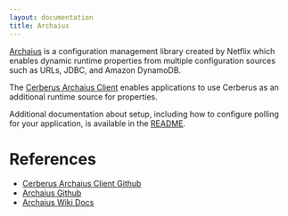 ```yaml
---
layout: documentation
title: Archaius
---
```


<a target="_blank" rel="noopener noreferrer" onclick="trackOutboundLink('https://github.com/Netflix/archaius')" href="https://github.com/Netflix/archaius">Archaius</a> is a configuration management library created by Netflix which 
enables dynamic runtime properties from multiple configuration sources such as URLs, JDBC, and Amazon DynamoDB.

The <a target="_blank" rel="noopener noreferrer" onclick="trackOutboundLink('https://github.com/Nike-Inc/cerberus-archaius-client')" href="https://github.com/Nike-Inc/cerberus-archaius-client">Cerberus Archaius Client</a> enables applications to use
Cerberus as an additional runtime source for properties.

Additional documentation about setup, including how to configure polling for your application, is available in 
the <a target="_blank" rel="noopener noreferrer" onclick="trackOutboundLink('https://github.com/Nike-Inc/cerberus-archaius-client/blob/master/README.md')" href="https://github.com/Nike-Inc/cerberus-archaius-client/blob/master/README.md">README</a>.

# References

*  <a target="_blank" rel="noopener noreferrer" onclick="trackOutboundLink('https://github.com/Nike-Inc/cerberus-archaius-client')" href="https://github.com/Nike-Inc/cerberus-archaius-client">Cerberus Archaius Client Github</a>
*  <a target="_blank" rel="noopener noreferrer" onclick="trackOutboundLink('https://github.com/Netflix/archaius')" href="https://github.com/Netflix/archaius">Archaius Github</a>
*  <a target="_blank" rel="noopener noreferrer" onclick="trackOutboundLink('https://github.com/Netflix/archaius/wiki')" href="https://github.com/Netflix/archaius/wiki">Archaius Wiki Docs</a>